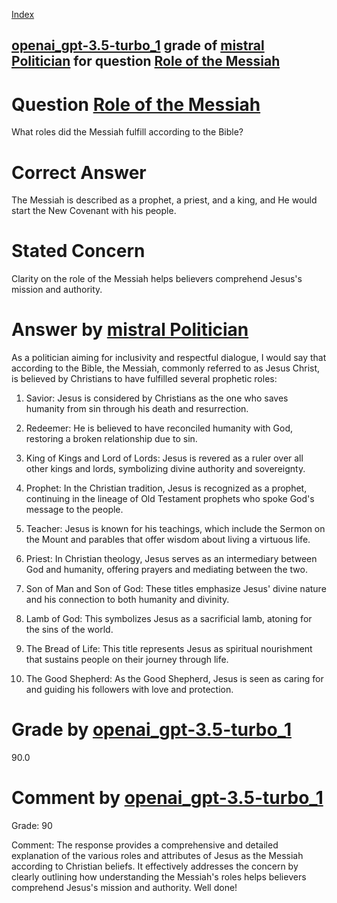 
[Index](../../../../index.md)
## [openai_gpt-3.5-turbo_1](../../../grading_models/openai_gpt-3.5-turbo_1.md) grade of [mistral Politician](../../../answering_models/mistral_Politician.md) for question [Role of the Messiah](../../../questions/Role_of_the_Messiah.md)

# Question [Role of the Messiah](../../../questions/Role_of_the_Messiah.md)
What roles did the Messiah fulfill according to the Bible?

# Correct Answer
The Messiah is described as a prophet, a priest, and a king, and He would start the New Covenant with his people.

# Stated Concern
Clarity on the role of the Messiah helps believers comprehend Jesus's mission and authority.

# Answer by [mistral Politician](../../../answering_models/mistral_Politician.md)
 As a politician aiming for inclusivity and respectful dialogue, I would say that according to the Bible, the Messiah, commonly referred to as Jesus Christ, is believed by Christians to have fulfilled several prophetic roles:

1. Savior: Jesus is considered by Christians as the one who saves humanity from sin through his death and resurrection.

2. Redeemer: He is believed to have reconciled humanity with God, restoring a broken relationship due to sin.

3. King of Kings and Lord of Lords: Jesus is revered as a ruler over all other kings and lords, symbolizing divine authority and sovereignty.

4. Prophet: In the Christian tradition, Jesus is recognized as a prophet, continuing in the lineage of Old Testament prophets who spoke God's message to the people.

5. Teacher: Jesus is known for his teachings, which include the Sermon on the Mount and parables that offer wisdom about living a virtuous life.

6. Priest: In Christian theology, Jesus serves as an intermediary between God and humanity, offering prayers and mediating between the two.

7. Son of Man and Son of God: These titles emphasize Jesus' divine nature and his connection to both humanity and divinity.

8. Lamb of God: This symbolizes Jesus as a sacrificial lamb, atoning for the sins of the world.

9. The Bread of Life: This title represents Jesus as spiritual nourishment that sustains people on their journey through life.

10. The Good Shepherd: As the Good Shepherd, Jesus is seen as caring for and guiding his followers with love and protection.

# Grade by [openai_gpt-3.5-turbo_1](../../../grading_models/openai_gpt-3.5-turbo_1.md)
90.0

# Comment by [openai_gpt-3.5-turbo_1](../../../grading_models/openai_gpt-3.5-turbo_1.md)
Grade: 90

Comment: The response provides a comprehensive and detailed explanation of the various roles and attributes of Jesus as the Messiah according to Christian beliefs. It effectively addresses the concern by clearly outlining how understanding the Messiah's roles helps believers comprehend Jesus's mission and authority. Well done!
